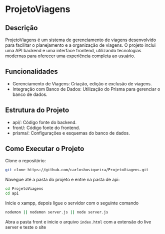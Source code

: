 # ProjetoViagens

## Descrição
ProjetoViagens é um sistema de gerenciamento de viagens desenvolvido para facilitar o planejamento e a organização de viagens. O projeto inclui uma API backend e uma interface frontend, utilizando tecnologias modernas para oferecer uma experiência completa ao usuário.

## Funcionalidades
- Gerenciamento de Viagens: Criação, edição e exclusão de viagens.
- Integração com Banco de Dados: Utilização do Prisma para gerenciar o banco de dados.
## Estrutura do Projeto
- api/: Código fonte do backend.
- front/: Código fonte do frontend.
- prisma/: Configurações e esquemas do banco de dados.
## Como Executar o Projeto

Clone o repositório:
```bash
git clone https://github.com/carloshosiqueira/ProjetoViagens.git
```
Navegue até a pasta do projeto e entre na pasta de api:
```bash
cd ProjetoViagens
cd api
```
Inicie o xampp, depois ligue o servidor com o seguinte comando
```bash
nodemon || nodemon server.js || node server.js
```
Abra a pasta front e inicie o arquivo `index.html` com a extensão do live server e teste o site